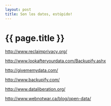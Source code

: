 ```yaml
---
layout: post
title: Son los datos, estúpido!
---
```


{{ page.title }}
================

http://www.reclaimprivacy.org/

http://www.lookafteryourdata.com/Backupify.ashx

http://givememydata.com/

http://www.backupify.com/

http://www.dataliberation.org/

http://www.webnotwar.ca/blog/open-data/
